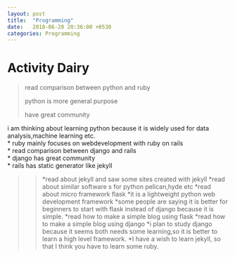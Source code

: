 ```yaml
---
layout: post
title:  "Programming"
date:   2018-06-20 20:36:00 +0530
categories: Programming
---
```


Activity Dairy
==============


>read comparison between python and ruby 
>
>python is more general purpose
>
>have great community 
>
i am thinking about learning python because it is widely used for data analysis,machine learning etc.   
    *   ruby mainly focuses on webdevelopment with ruby on rails  
    *   read comparison between django and rails   
    *   django has great community   
    *   rails has static generator like jekyll

    
>>  *read about jekyll and saw some sites created with jekyll
    *read about similar software s for python pelican,hyde etc
    *read about micro framework flask
    *it is a lightweight python web development framework
    *some people are saying it is better for beginners to start with flask instead of django because it is simple.
>>  *read how to make a simple blog using flask
>>  *read how to make a simple blog using django
    *i plan to study django because it seems both needs some learning,so it is better to learn a high level framework.
>>  *I have a wish to learn jekyll, so that I think you have to learn some ruby.